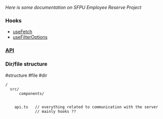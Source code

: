 *Here is some documentation on SFPU Employee Reserve Project*

### Hooks
- [useFetch](./hooks/useFetch.md)
- [useFilterOptions](./hooks/useFilterOptions.md)

### [API](./API.md)



### Dir/file structure   
#structure #file #dir 

```
/ 
  src/
	  components/
	    

    api.ts   // everything related to communication with the server
             // mainly hooks ??

```


